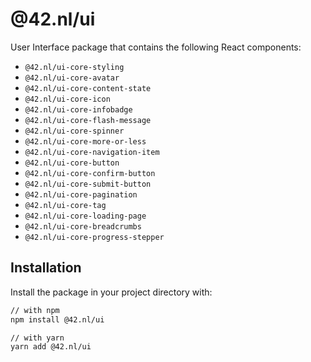 # @42.nl/ui

User Interface package that contains the following React components:

- `@42.nl/ui-core-styling`
- `@42.nl/ui-core-avatar`
- `@42.nl/ui-core-content-state`
- `@42.nl/ui-core-icon`
- `@42.nl/ui-core-infobadge`
- `@42.nl/ui-core-flash-message`
- `@42.nl/ui-core-spinner`
- `@42.nl/ui-core-more-or-less`
- `@42.nl/ui-core-navigation-item`
- `@42.nl/ui-core-button`
- `@42.nl/ui-core-confirm-button`
- `@42.nl/ui-core-submit-button`
- `@42.nl/ui-core-pagination`
- `@42.nl/ui-core-tag`
- `@42.nl/ui-core-loading-page`
- `@42.nl/ui-core-breadcrumbs`
- `@42.nl/ui-core-progress-stepper`

## Installation

Install the package in your project directory with:

```sh
// with npm
npm install @42.nl/ui

// with yarn
yarn add @42.nl/ui
```
